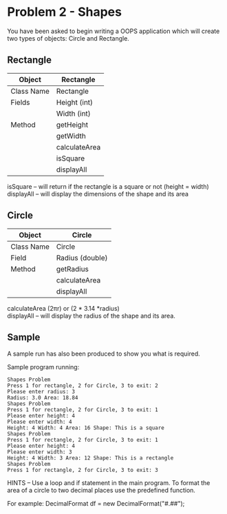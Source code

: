 ﻿# Problem 2 - Shapes

You have been asked to begin writing a OOPS application which will create two types of objects: Circle and Rectangle. 

## Rectangle
| Object                  | Rectangle
|-------------------------|-------------------------|
| Class Name              | Rectangle
| Fields	              | Height (int)
|                         | Width (int)
| Method                  | getHeight
|                         | getWidth
|                         | calculateArea
|                         | isSquare
|                         | displayAll

isSquare – will return if the rectangle is a square or not (height = width)<br />
displayAll – will display the dimensions of the shape and its area<br />

## Circle
| Object                  | Circle
|-------------------------|-------------------------|
| Class Name              | Circle
| Field                   | Radius (double)
| Method                  | getRadius
|                         | calculateArea
|                         | displayAll

calculateArea (2πr) or (2 * 3.14 *radius) <br />
displayAll – will display the radius of the shape and its area. <br />

## Sample
A sample run has also been produced to show you what is required. <br />

Sample program running:<br />

```
Shapes Problem
Press 1 for rectangle, 2 for Circle, 3 to exit: 2
Please enter radius: 3
Radius: 3.0 Area: 18.84
Shapes Problem
Press 1 for rectangle, 2 for Circle, 3 to exit: 1
Please enter height: 4
Please enter width: 4
Height: 4 Width: 4 Area: 16 Shape: This is a square
Shapes Problem
Press 1 for rectangle, 2 for Circle, 3 to exit: 1
Please enter height: 4
Please enter width: 3
Height: 4 Width: 3 Area: 12 Shape: This is a rectangle
Shapes Problem
Press 1 for rectangle, 2 for Circle, 3 to exit: 3
```

HINTS – Use a loop and if statement in the main program. To format the area of a circle to two decimal places use the predefined function.

For example:  DecimalFormat df = new DecimalFormat("#.##"); 
